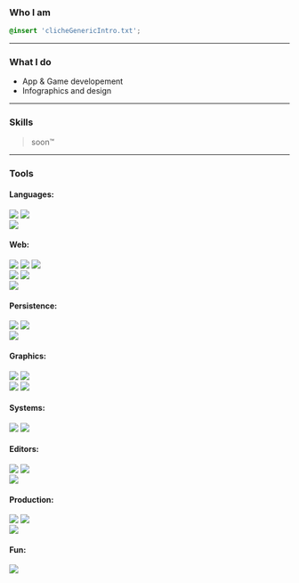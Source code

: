 
### Who I am 
```css
@insert 'clicheGenericIntro.txt';
```
---

### What I do
- App & Game developement
- Infographics and design
---

### Skills
> soon™
---

### Tools
#### Languages:
<section style="margin: 0;">
<img src="https://img.shields.io/badge/java-5382A1.svg?style=for-the-badge&logo=java&logoColor=white"/>
<img src="https://img.shields.io/badge/python-3776ab.svg?style=for-the-badge&logo=python&logoColor=white"/>
</section>
<section>
<img src="https://img.shields.io/badge/sql-f29111.svg?style=for-the-badge&logo=microsoftsqlserver&logoColor=white"/>
</section>

#### Web:
<section>
<img src="https://img.shields.io/badge/html-e44d26.svg?style=for-the-badge&logo=html5&logoColor=white"/>
<img src="https://img.shields.io/badge/css-264de4.svg?style=for-the-badge&logo=css3&logoColor=white"/>
<img src="https://img.shields.io/badge/sass-CD6799.svg?style=for-the-badge&logo=sass&logoColor=white"/>
</section>
<section>
<img src="https://img.shields.io/badge/javascript-f27a10.svg?style=for-the-badge&logo=javascript&logoColor=white"/>
<img src="https://img.shields.io/badge/typescript-3178c6.svg?style=for-the-badge&logo=typescript&logoColor=white"/>
</section>
<section>
<img src="https://img.shields.io/badge/json-000000.svg?style=for-the-badge&logo=json&logoColor=white"/>
</section>

#### Persistence:
<!--
#### Database:
<img src="https://img.shields.io/badge/oracle-C74634.svg?style=for-the-badge&logo=oracle&logoColor=white"/>
-->
<section>
<img src="https://img.shields.io/badge/mysql-00758f.svg?style=for-the-badge&logo=mysql&logoColor=white"/>
<img src="https://img.shields.io/badge/mariadb-1f305f.svg?style=for-the-badge&logo=mariadb&logoColor=white"/>
</section>
<section>
<img src="https://img.shields.io/badge/postgres-336791.svg?style=for-the-badge&logo=postgresql&logoColor=white"/>
</section>

#### Graphics:
<!--
Not sure about the coloring yet
<img src="https://img.shields.io/badge/illustrator-FF9A00.svg?style=for-the-badge&logo=adobeillustrator&logoColor=white"/>
-->
<section>
<img src="https://img.shields.io/badge/illustrator-330000.svg?style=for-the-badge&logo=adobeillustrator&logoColor=white"/>
<img src="https://img.shields.io/badge/photoshop-001E36.svg?style=for-the-badge&logo=adobephotoshop&logoColor=white"/>
</section>
<section>
<img src="https://img.shields.io/badge/indesign-49021F.svg?style=for-the-badge&logo=adobeindesign&logoColor=white"/>
<img src="https://img.shields.io/badge/after_effects-00005B.svg?style=for-the-badge&logo=adobeaftereffects&logoColor=white"/>
</section>

#### Systems:
<section>
<img src="https://img.shields.io/badge/windows-0078d4.svg?style=for-the-badge&logo=windows&logoColor=white"/>
<img src="https://img.shields.io/badge/linux-003764.svg?style=for-the-badge&logo=linux&logoColor=white"/>
</section>

#### Editors:
<section>
<img src="https://img.shields.io/badge/eclipse-F7941E.svg?style=for-the-badge&logo=eclipseide&logoColor=white"/>
<img src="https://img.shields.io/badge/vscode-0065A9.svg?style=for-the-badge&logo=visualstudiocode&logoColor=white"/>
</section>
<section>
<img src="https://img.shields.io/badge/pycharm-1bd88a.svg?style=for-the-badge&logo=pycharm&logoColor=white"/>
</section>

#### Production:
<section>
<img src="https://img.shields.io/badge/git-f05133.svg?style=for-the-badge&logo=git&logoColor=white"/>
<img src="https://img.shields.io/badge/maven-b11a51.svg?style=for-the-badge&logo=apachemaven&logoColor=white"/>
</section>
<section>
<img src="https://img.shields.io/badge/spring-5fb832.svg?style=for-the-badge&logo=spring&logoColor=white"/>
</section>

<!--
<img src="https://img.shields.io/badge/docker-394d54.svg?style=for-the-badge&logo=docker&logoColor=white"/>
<img src="https://img.shields.io/badge/kubernetes-326ce5.svg?style=for-the-badge&logo=kubernetes&logoColor=white"/>

#### Servers:
<img src="https://img.shields.io/badge/tomcat-d1a41a.svg?style=for-the-badge&logo=apachetomcat&logoColor=white"/>
-->

<!---->
#### Fun:
<section>
<img src="https://img.shields.io/badge/godot-478cbf.svg?style=for-the-badge&logo=godotengine&logoColor=white"/>
</section>

<!--
<img src="https://img.shields.io/badge/Curriculum_Vitae-blue.svg?style=for-the-badge&logo=🌱&logoColor=white"/>
-->

